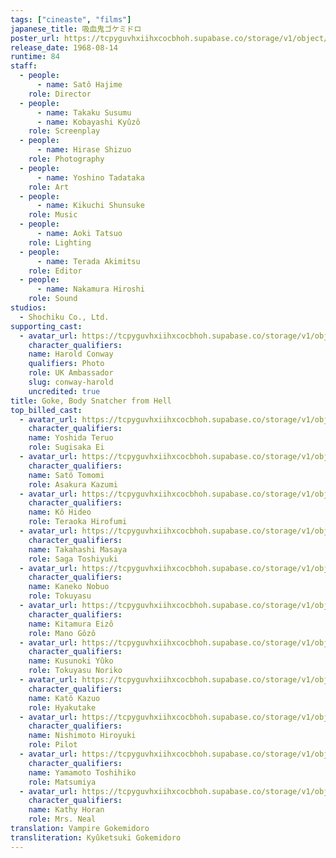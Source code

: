 ```yaml
---
tags: ["cineaste", "films"]
japanese_title: 吸血鬼ゴケミドロ
poster_url: https://tcpyguvhxiihxcocbhoh.supabase.co/storage/v1/object/public/godzilla-cineaste-public/content/films/goke-body-snatcher-from-hell-1968/posters/goke-body-snatcher-from-hell-1968.jpg
release_date: 1968-08-14
runtime: 84
staff:
  - people:
      - name: Satô Hajime
    role: Director
  - people:
      - name: Takaku Susumu
      - name: Kobayashi Kyûzô
    role: Screenplay
  - people:
      - name: Hirase Shizuo
    role: Photography
  - people:
      - name: Yoshino Tadataka
    role: Art
  - people:
      - name: Kikuchi Shunsuke
    role: Music
  - people:
      - name: Aoki Tatsuo
    role: Lighting
  - people:
      - name: Terada Akimitsu
    role: Editor
  - people:
      - name: Nakamura Hiroshi
    role: Sound
studios:
  - Shochiku Co., Ltd.
supporting_cast:
  - avatar_url: https://tcpyguvhxiihxcocbhoh.supabase.co/storage/v1/object/public/godzilla-cineaste-public/content/films/goke-body-snatcher-from-hell-1968/cast-avatars/harold-s-conway-0.jpg
    character_qualifiers:
    name: Harold Conway
    qualifiers: Photo
    role: UK Ambassador
    slug: conway-harold
    uncredited: true
title: Goke, Body Snatcher from Hell
top_billed_cast:
  - avatar_url: https://tcpyguvhxiihxcocbhoh.supabase.co/storage/v1/object/public/godzilla-cineaste-public/content/films/goke-body-snatcher-from-hell-1968/cast-avatars/teruo-yoshida-0.jpg
    character_qualifiers:
    name: Yoshida Teruo
    role: Sugisaka Ei
  - avatar_url: https://tcpyguvhxiihxcocbhoh.supabase.co/storage/v1/object/public/godzilla-cineaste-public/content/films/goke-body-snatcher-from-hell-1968/cast-avatars/tomomi-sato-0.jpg
    character_qualifiers:
    name: Satô Tomomi
    role: Asakura Kazumi
  - avatar_url: https://tcpyguvhxiihxcocbhoh.supabase.co/storage/v1/object/public/godzilla-cineaste-public/content/films/goke-body-snatcher-from-hell-1968/cast-avatars/hideo-ko-0.jpg
    character_qualifiers:
    name: Kô Hideo
    role: Teraoka Hirofumi
  - avatar_url: https://tcpyguvhxiihxcocbhoh.supabase.co/storage/v1/object/public/godzilla-cineaste-public/content/films/goke-body-snatcher-from-hell-1968/cast-avatars/masaya-takahashi-0.jpg
    character_qualifiers:
    name: Takahashi Masaya
    role: Saga Toshiyuki
  - avatar_url: https://tcpyguvhxiihxcocbhoh.supabase.co/storage/v1/object/public/godzilla-cineaste-public/content/films/goke-body-snatcher-from-hell-1968/cast-avatars/nobuo-kaneko-0.jpg
    character_qualifiers:
    name: Kaneko Nobuo
    role: Tokuyasu
  - avatar_url: https://tcpyguvhxiihxcocbhoh.supabase.co/storage/v1/object/public/godzilla-cineaste-public/content/films/goke-body-snatcher-from-hell-1968/cast-avatars/eizo-kitamura-0.jpg
    character_qualifiers:
    name: Kitamura Eizô
    role: Mano Gôzô
  - avatar_url: https://tcpyguvhxiihxcocbhoh.supabase.co/storage/v1/object/public/godzilla-cineaste-public/content/films/goke-body-snatcher-from-hell-1968/cast-avatars/yuko-kusunoki-0.jpg
    character_qualifiers:
    name: Kusunoki Yûko
    role: Tokuyasu Noriko
  - avatar_url: https://tcpyguvhxiihxcocbhoh.supabase.co/storage/v1/object/public/godzilla-cineaste-public/content/films/goke-body-snatcher-from-hell-1968/cast-avatars/kazuo-kato-0.jpg
    character_qualifiers:
    name: Katô Kazuo
    role: Hyakutake
  - avatar_url: https://tcpyguvhxiihxcocbhoh.supabase.co/storage/v1/object/public/godzilla-cineaste-public/content/films/goke-body-snatcher-from-hell-1968/cast-avatars/hiroyuki-nishimoto-0.jpg
    character_qualifiers:
    name: Nishimoto Hiroyuki
    role: Pilot
  - avatar_url: https://tcpyguvhxiihxcocbhoh.supabase.co/storage/v1/object/public/godzilla-cineaste-public/content/films/goke-body-snatcher-from-hell-1968/cast-avatars/toshihiko-yamamoto-0.jpg
    character_qualifiers:
    name: Yamamoto Toshihiko
    role: Matsumiya
  - avatar_url: https://tcpyguvhxiihxcocbhoh.supabase.co/storage/v1/object/public/godzilla-cineaste-public/content/films/goke-body-snatcher-from-hell-1968/cast-avatars/kathy-horan-0.jpg
    character_qualifiers:
    name: Kathy Horan
    role: Mrs. Neal
translation: Vampire Gokemidoro
transliteration: Kyûketsuki Gokemidoro
---
```

